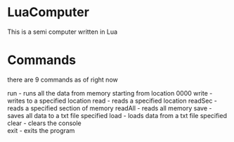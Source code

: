 # LuaComputer
This is a semi computer written in Lua

# Commands
there are 9 commands as of right now

run     - runs all the data from memory starting from location 0000
write   - writes to a specified location
read    - reads a specified location
readSec - reads a specified section of memory
readAll - reads all memory
save    - saves all data to a txt file specified
load    - loads data from a txt file specified
clear   - clears the console          
exit    - exits the program